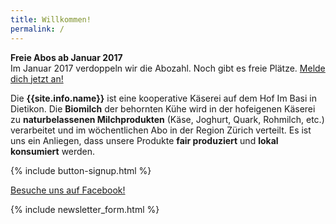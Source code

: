```yaml
---
title: Willkommen!
permalink: /
---
```


<div class="alert alert-success" role="alert" data-href="/genossenschaft/#abo-bestellen">
    <div style="font-weight:bold;">Freie Abos ab Januar 2017</div>
     Im Januar 2017 verdoppeln wir die Abozahl. Noch gibt es freie Plätze.
     <a href="/genossenschaft/#abo-bestellen">Melde dich jetzt an!</a>
</div>

Die **{{site.info.name}}** ist eine kooperative Käserei auf dem
Hof Im Basi in Dietikon. Die **Biomilch** der behornten Kühe wird in der
hofeigenen Käserei zu **naturbelassenen Milchprodukten** (Käse, Joghurt, Quark, 
Rohmilch, etc.) verarbeitet und im wöchentlichen Abo in der Region
Zürich verteilt. Es ist uns ein Anliegen, dass unsere Produkte **fair produziert**
und **lokal konsumiert** werden.

{% include button-signup.html %}

[Besuche uns auf Facebook!](https://www.facebook.com/basimilch/)

{% include newsletter_form.html %}
